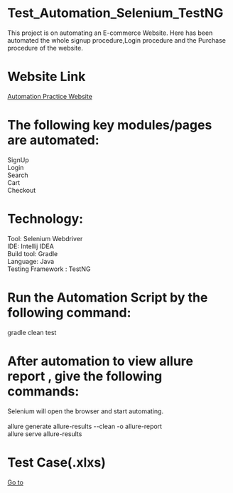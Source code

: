 # Test_Automation_Selenium_TestNG

 This project  is on automating an E-commerce Website. Here has been automated the whole signup procedure,Login procedure and the Purchase procedure of the website.

# Website Link
<a href="http://automationpractice.com/">Automation Practice Website </a>
# The following key modules/pages are automated:
SignUp <br>
Login<br>
Search<br>
Cart<br>
Checkout<br>

# Technology:
Tool: Selenium Webdriver <br>
IDE: Intellij IDEA<br>
Build tool: Gradle<br>
Language: Java<br>
Testing Framework : TestNG<br>
 
 # Run the Automation Script by the following command:
 
 gradle clean test 

# After automation to view allure report , give the following commands:
Selenium will open the browser and start automating.
<br><br>
allure generate allure-results --clean -o allure-report
<br>
allure serve allure-results


# Test Case(.xlxs)
<a href="https://docs.google.com/spreadsheets/d/1x_C76-9DxKLtsK8eJh_YNgieCsiZa-98/edit?usp=sharing&ouid=103990196804183015892&rtpof=true&sd=true">Go to </a>



